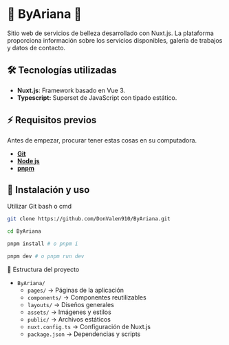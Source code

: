 # 🌸 ByAriana 🌸

Sitio web de servicios de belleza desarrollado con Nuxt.js. La plataforma proporciona información sobre los servicios disponibles, galería de trabajos y datos de contacto.

## 🛠️ Tecnologías utilizadas
- **Nuxt.js**: Framework basado en Vue 3.
- **Typescript:** Superset de JavaScript con tipado estático.

## ⚡ Requisitos previos
Antes de empezar, procurar tener estas  cosas en su computadora.
- [**Git**](https://git-scm.com/ "**Git**")
- [**Node js**](https://nodejs.org/es "**Node js**")
- [**pnpm**](https://pnpm.io/ "**pnpm**")

## 🚀 Instalación y uso
Utilizar Git bash o cmd
```bash
git clone https://github.com/DonValen910/ByAriana.git

cd ByAriana

pnpm install # o pnpm i

pnpm dev # o pnpm run dev
```

📂 Estructura del proyecto
- `ByAriana/`
  - `pages/` → Páginas de la aplicación
  - `components/` → Componentes reutilizables
  - `layouts/` → Diseños generales
  - `assets/` → Imágenes y estilos
  - `public/` → Archivos estáticos
  - `nuxt.config.ts` → Configuración de Nuxt.js
  - `package.json` → Dependencias y scripts


